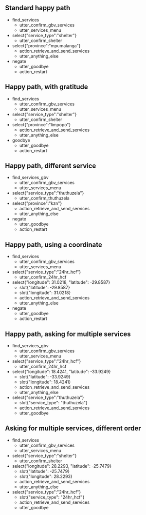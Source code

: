 ## Standard happy path
* find_services
    - utter_confirm_gbv_services
    - utter_services_menu
* select{"service_type":"shelter"}
    - utter_confirm_shelter
* select{"province":"mpumalanga"}
    - action_retrieve_and_send_services
    - utter_anything_else
* negate
    - utter_goodbye
    - action_restart

## Happy path, with gratitude
* find_services
    - utter_confirm_gbv_services
    - utter_services_menu
* select{"service_type":"shelter"}
    - utter_confirm_shelter
* select{"province":"limpopo"}
    - action_retrieve_and_send_services
    - utter_anything_else
* goodbye
    - utter_goodbye
    - action_restart

## Happy path, different service
* find_services_gbv
    - utter_confirm_gbv_services
    - utter_services_menu
* select{"service_type":"thuthuzela"}
    - utter_confirm_thuthuzela
* select{"province":"kzn"}
    - action_retrieve_and_send_services
    - utter_anything_else
* negate
    - utter_goodbye
    - action_restart

## Happy path, using a coordinate
* find_services
    - utter_confirm_gbv_services
    - utter_services_menu
* select{"service_type":"24hr_hcf"}
    - utter_confirm_24hr_hcf
* select{"longitude": 31.0218, "latitude": -29.8587}
    - slot{"latitude": -29.8587}
    - slot{"longitude": 31.0218}
    - action_retrieve_and_send_services
    - utter_anything_else
* negate
    - utter_goodbye
    - action_restart

## Happy path, asking for multiple services
* find_services_gbv
    - utter_confirm_gbv_services
    - utter_services_menu
* select{"service_type":"24hr_hcf"}
    - utter_confirm_24hr_hcf
* select{"longitude": 18.4241, "latitude": -33.9249}
    - slot{"latitude": -33.9249}
    - slot{"longitude": 18.4241}
    - action_retrieve_and_send_services
    - utter_anything_else
* select{"service_type":"thuthuzela"}
    - slot{"service_type": "thuthuzela"}
    - action_retrieve_and_send_services
    - utter_goodbye

## Asking for multiple services, different order
* find_services
    - utter_confirm_gbv_services
    - utter_services_menu
* select{"service_type":"shelter"}
    - utter_confirm_shelter
* select{"longitude": 28.2293, "latitude": -25.7479}
    - slot{"latitude": -25.7479}
    - slot{"longitude": 28.2293}
    - action_retrieve_and_send_services
    - utter_anything_else
* select{"service_type":"24hr_hcf"}
    - slot{"service_type": "24hr_hcf"}
    - action_retrieve_and_send_services
    - utter_goodbye
